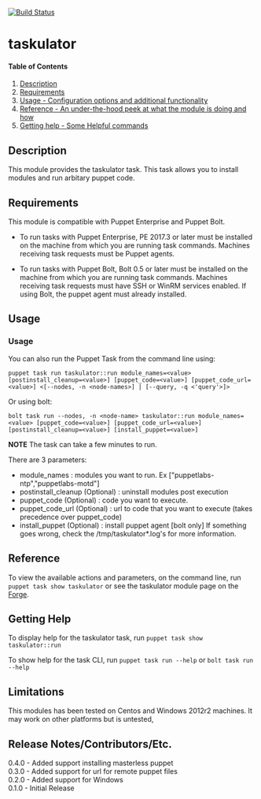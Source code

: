 [![Build Status](https://travis-ci.org/maju6406/taskulator.svg?branch=master)](https://travis-ci.org/maju6406/taskulator)

# taskulator

#### Table of Contents

1. [Description](#description)
2. [Requirements](#requirements)
3. [Usage - Configuration options and additional functionality](#usage)
4. [Reference - An under-the-hood peek at what the module is doing and how](#reference)
5. [Getting help - Some Helpful commands](#getting-help)

## Description

This module provides the taskulator task. This task allows you to install modules and run arbitary puppet code.

## Requirements
This module is compatible with Puppet Enterprise and Puppet Bolt.

* To run tasks with Puppet Enterprise, PE 2017.3 or later must be installed on the machine from which you are running task commands. Machines receiving task requests must be Puppet agents.

* To run tasks with Puppet Bolt, Bolt 0.5 or later must be installed on the machine from which you are running task commands. Machines receiving task requests must have SSH or WinRM services enabled. If using Bolt, the puppet agent must already installed.

## Usage

### Usage

You can also run the Puppet Task from the command line using:

```
puppet task run taskulator::run module_names=<value> [postinstall_cleanup=<value>] [puppet_code=<value>] [puppet_code_url=<value>] <[--nodes, -n <node-names>] | [--query, -q <'query'>]>
```

Or using bolt:

```
bolt task run --nodes, -n <node-name> taskulator::run module_names=<value> [puppet_code=<value>] [puppet_code_url=<value>] [postinstall_cleanup=<value>] [install_puppet=<value>]
```
**NOTE** The task can take a few minutes to run.

There are 3 parameters:
* module_names : modules you want to run. Ex \["puppetlabs-ntp","puppetlabs-motd"\]
* postinstall_cleanup (Optional) : uninstall modules post execution
* puppet_code (Optional) : code you want to execute.
* puppet\_code\_url (Optional) : url to code that you want to execute (takes precedence over puppet_code)
* install_puppet (Optional) : install puppet agent [bolt only]
If something goes wrong, check the /tmp/taskulator\*.log's for more information.


## Reference

To view the available actions and parameters, on the command line, run `puppet task show taskulator` or see the taskulator module page on the [Forge](https://forge.puppet.com/beersy/taskulator/tasks).

## Getting Help

To display help for the taskulator task, run `puppet task show taskulator::run`

To show help for the task CLI, run `puppet task run --help` or `bolt task run --help`

## Limitations
This modules has been tested on Centos and Windows 2012r2 machines. It may work on other platforms but is untested,

## Release Notes/Contributors/Etc.
0.4.0 - Added support installing masterless puppet  
0.3.0 - Added support for url for remote puppet files  
0.2.0 - Added support for Windows  
0.1.0 - Initial Release